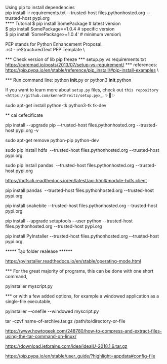 Using pip to install dependencies \
pip install -r requirements.txt --trusted-host files.pythonhosted.org --trusted-host pypi.org\
**** Tutorial 
$ pip install SomePackage            # latest version\
$ pip install SomePackage==1.0.4     # specific version\
$ pip install 'SomePackage>=1.0.4'   # minimum version\

PEP stands for Python Enhancement Proposal.\
.rst - reStructuredText PEP Template \

*** Check version of lib
        pip freeze
*** setup.py vs requirements.txt
https://caremad.io/posts/2013/07/setup-vs-requirement/
*** references: https://pip.pypa.io/en/stable/reference/pip_install/#pip-install-examples \

*** Run command line: python __init__.py or python3 __init__.python

If you want to learn more about ``setup.py`` files, check out `this repository <https://github.com/kennethreitz/setup.py>`_.
✨🍰✨

sudo apt-get install python-tk python3-tk tk-dev

** cai cefecificate

pip install --upgrade pip --trusted-host files.pythonhosted.org --trusted-host pypi.org -v

sudo apt-get remove python-pip python-dev

sudo pip install hdfs  --trusted-host files.pythonhosted.org --trusted-host pypi.org

sudo pip install pandas  --trusted-host files.pythonhosted.org --trusted-host pypi.org

https://hdfscli.readthedocs.io/en/latest/api.html#module-hdfs.client

pip install pandas  --trusted-host files.pythonhosted.org --trusted-host pypi.org

pip install snakebite --trusted-host files.pythonhosted.org --trusted-host pypi.org

pip install --upgrade setuptools --user python --trusted-host files.pythonhosted.org --trusted-host pypi.org

pip install PyInstaller --trusted-host files.pythonhosted.org --trusted-host pypi.org

***** Tạo folder realease ******

https://pyinstaller.readthedocs.io/en/stable/operating-mode.html

*** For the great majority of programs, this can be done with one short command,

pyinstaller myscript.py

*** or with a few added options, for example a windowed application as a single-file executable,

pyinstaller --onefile --windowed myscript.py

tar -czvf name-of-archive.tar.gz /path/to/directory-or-file

https://www.howtogeek.com/248780/how-to-compress-and-extract-files-using-the-tar-command-on-linux/

https://download.jetbrains.com/idea/ideaIU-2018.1.6.tar.gz

https://pip.pypa.io/en/stable/user_guide/?highlight=appdata#config-file